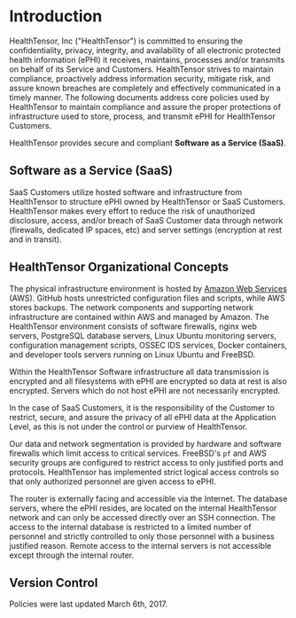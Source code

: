 # Introduction

HealthTensor, Inc ("HealthTensor") is committed to ensuring the confidentiality, privacy, integrity, and availability of all electronic protected health information (ePHI) it receives, maintains, processes and/or transmits on behalf of its Service and Customers. HealthTensor strives to maintain compliance, proactively address information security, mitigate risk, and assure known breaches are completely and effectively communicated in a timely manner. The following documents address core policies used by HealthTensor to maintain compliance and assure the proper protections of infrastructure used to store, process, and transmit ePHI for HealthTensor Customers.

HealthTensor provides secure and compliant **Software as a Service (SaaS)**.

## Software as a Service (SaaS)

SaaS Customers utilize hosted software and infrastructure from HealthTensor to structure ePHI owned by HealthTensor or SaaS Customers. HealthTensor makes every effort to reduce the risk of unauthorized disclosure, access, and/or breach of SaaS Customer data through network (firewalls, dedicated IP spaces, etc) and server settings (encryption at rest and in transit).

## HealthTensor Organizational Concepts

The physical infrastructure environment is hosted by [Amazon Web Services](https://aws.amazon.com/) (AWS). GitHub hosts unrestricted configuration files and scripts, while AWS stores backups. The network components and supporting network infrastructure are contained within AWS and managed by Amazon. The HealthTensor environment consists of software firewalls, nginx web servers, PostgreSQL database servers, Linux Ubuntu monitoring servers, configuration management scripts, OSSEC IDS services, Docker containers, and developer tools servers running on Linux Ubuntu and FreeBSD.

Within the HealthTensor Software infrastructure all data transmission is encrypted and all filesystems with ePHI are encrypted so data at rest is also encrypted. Servers which do not host ePHI are not necessarily encrypted.

In the case of SaaS Customers, it is the responsibility of the Customer to restrict, secure, and assure the privacy of all ePHI data at the Application Level, as this is not under the control or purview of HealthTensor.

Our data and network segmentation is provided by hardware and software firewalls which limit access to critical services. FreeBSD's `pf` and AWS security groups are configured to restrict access to only justified ports and protocols. HealthTensor has implemented strict logical access controls so that only authorized personnel are given access to ePHI.

The router is externally facing and accessible via the Internet. The database servers, where the ePHI resides, are located on the internal HealthTensor network and can only be accessed directly over an SSH connection. The access to the internal database is restricted to a limited number of personnel and strictly controlled to only those personnel with a business justified reason. Remote access to the internal servers is not accessible except through the internal router.

## Version Control

Policies were last updated March 6th, 2017.
